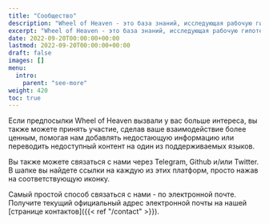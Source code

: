 ```yaml
---
title: "Сообщество"
description: "Wheel of Heaven - это база знаний, исследующая рабочую гипотезу о том, что жизнь на Земле была разумно спроектирована внеземной цивилизацией, так называемыми Элохим."
excerpt: "Wheel of Heaven - это база знаний, исследующая рабочую гипотезу о том, что жизнь на Земле была разумно спроектирована внеземной цивилизацией, так называемыми Элохим."
date: 2022-09-20T00:00:00+00:00
lastmod: 2022-09-20T00:00:00+00:00
draft: false
images: []
menu:
  intro:
    parent: "see-more"
weight: 420
toc: true
---
```


Если предпосылки Wheel of Heaven вызвали у вас больше интереса, вы также можете принять участие, сделав ваше взаимодействие более ценным, помогая нам добавлять недостающую информацию или переводить недоступный контент на один из поддерживаемых языков.

Вы также можете связаться с нами через Telegram, Github и/или Twitter. В шапке вы найдете ссылки на каждую из этих платформ, просто нажав на соответствующую иконку.

Самый простой способ связаться с нами - по электронной почте. Получите текущий официальный адрес электронной почты на нашей [странице контактов]({{< ref "/contact" >}}).
